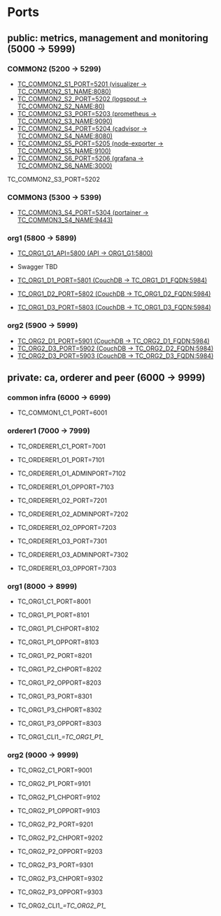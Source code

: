 # Ports

## public: metrics, management and monitoring (5000 -> 5999)

### COMMON2 (5200 -> 5299)

* [TC_COMMON2_S1_PORT=5201 (visualizer -> TC_COMMON2_S1_NAME:8080)](http://35.158.186.93:5201)
* [TC_COMMON2_S2_PORT=5202 (logspout -> TC_COMMON2_S2_NAME:80)](http://35.158.186.93:5202/logs)
* [TC_COMMON2_S3_PORT=5203 (prometheus -> TC_COMMON2_S3_NAME:9090)](http://35.158.186.93:5203)
* [TC_COMMON2_S4_PORT=5204 (cadvisor -> TC_COMMON2_S4_NAME:8080)](http://35.158.186.93:5204)
* [TC_COMMON2_S5_PORT=5205 (node-exporter -> TC_COMMON2_S5_NAME:9100)](http://35.158.186.93:5205)
* [TC_COMMON2_S6_PORT=5206 (grafana -> TC_COMMON2_S6_NAME:3000)](http://35.158.186.93:5206)

TC_COMMON2_S3_PORT=5202

### COMMON3 (5300 -> 5399)

* [TC_COMMON3_S4_PORT=5304 (portainer -> TC_COMMON3_S4_NAME:9443)](https://35.158.186.93:5304)

### org1 (5800 -> 5899)

* [TC_ORG1_G1_API=5800 (API -> ORG1_G1:5800)](http://35.158.186.93:5800/)
* Swagger TBD

* [TC_ORG1_D1_PORT=5801 (CouchDB -> TC_ORG1_D1_FQDN:5984)](http://35.158.186.93:5801/_utils/#login)
* [TC_ORG1_D2_PORT=5802 (CouchDB -> TC_ORG1_D2_FQDN:5984)](http://35.158.186.93:5802/_utils/#login)
* [TC_ORG1_D3_PORT=5803 (CouchDB -> TC_ORG1_D3_FQDN:5984)](http://35.158.186.93:5803/_utils/#login)

### org2 (5900 -> 5999)

* [TC_ORG2_D1_PORT=5901 (CouchDB -> TC_ORG2_D1_FQDN:5984)](http://35.158.186.93:5901/_utils/#login)
* [TC_ORG2_D3_PORT=5902 (CouchDB -> TC_ORG2_D2_FQDN:5984)](http://35.158.186.93:5902/_utils/#login)
* [TC_ORG2_D3_PORT=5903 (CouchDB -> TC_ORG2_D3_FQDN:5984)](http://35.158.186.93:5903/_utils/#login)

## private: ca, orderer and peer (6000 -> 9999)

### common infra (6000 -> 6999)

* TC_COMMON1_C1_PORT=6001

### orderer1 (7000 -> 7999)

* TC_ORDERER1_C1_PORT=7001

* TC_ORDERER1_O1_PORT=7101
* TC_ORDERER1_O1_ADMINPORT=7102
* TC_ORDERER1_O1_OPPORT=7103

* TC_ORDERER1_O2_PORT=7201
* TC_ORDERER1_O2_ADMINPORT=7202
* TC_ORDERER1_O2_OPPORT=7203

* TC_ORDERER1_O3_PORT=7301
* TC_ORDERER1_O3_ADMINPORT=7302
* TC_ORDERER1_O3_OPPORT=7303

### org1 (8000 -> 8999)

* TC_ORG1_C1_PORT=8001

* TC_ORG1_P1_PORT=8101
* TC_ORG1_P1_CHPORT=8102
* TC_ORG1_P1_OPPORT=8103

* TC_ORG1_P2_PORT=8201
* TC_ORG1_P2_CHPORT=8202
* TC_ORG1_P2_OPPORT=8203

* TC_ORG1_P3_PORT=8301
* TC_ORG1_P3_CHPORT=8302
* TC_ORG1_P3_OPPORT=8303

* TC_ORG1_CLI1_*=TC_ORG1_P1_*

### org2 (9000 -> 9999)

* TC_ORG2_C1_PORT=9001

* TC_ORG2_P1_PORT=9101
* TC_ORG2_P1_CHPORT=9102
* TC_ORG2_P1_OPPORT=9103

* TC_ORG2_P2_PORT=9201
* TC_ORG2_P2_CHPORT=9202
* TC_ORG2_P2_OPPORT=9203

* TC_ORG2_P3_PORT=9301
* TC_ORG2_P3_CHPORT=9302
* TC_ORG2_P3_OPPORT=9303

* TC_ORG2_CLI1_*=TC_ORG2_P1_*

